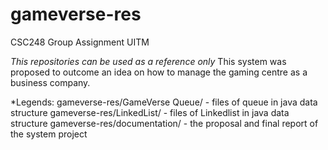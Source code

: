 # gameverse-res
CSC248 Group Assignment UITM

*This repositories can be used as a reference only*
This system was proposed to outcome an idea on how to manage the gaming centre as a business company.

*Legends:
gameverse-res/GameVerse Queue/ - files of queue in java data structure
gameverse-res/LinkedList/ - files of Linkedlist in java data structure
gameverse-res/documentation/ - the proposal and final report of the system project

